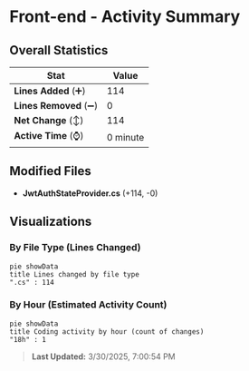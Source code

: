 # Front-end - Activity Summary 

## Overall Statistics

| Stat                   | Value                                                             |
| ---------------------- | ----------------------------------------------------------------- |
| **Lines Added** (➕)   | 114                                          |
| **Lines Removed** (➖) | 0                                        |
| **Net Change** (↕)    | 114                |
| **Active Time** (⌚)   | 0 minute |


## Modified Files
- **JwtAuthStateProvider.cs** (+114, -0)

## Visualizations

### By File Type (Lines Changed)

```mermaid
pie showData
title Lines changed by file type
".cs" : 114
```

### By Hour (Estimated Activity Count)

```mermaid
pie showData
title Coding activity by hour (count of changes)
"18h" : 1
```


> **Last Updated:** 3/30/2025, 7:00:54 PM
